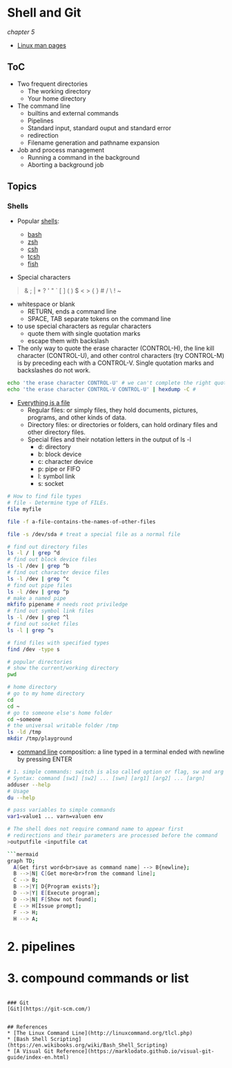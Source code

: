 # Shell and Git
*chapter 5*

* [Linux man pages](https://linux.die.net/man/)

## ToC
* Two frequent directories
  * The working directory
  * Your home directory
* The command line
  * builtins and external commands
  * Pipelines
  * Standard input, standard ouput and standard error
  * redirection
  * Filename generation and pathname expansion
* Job and process management
  * Running a command in the background
  * Aborting a background job

## Topics
### Shells
* Popular [shells](https://en.wikipedia.org/wiki/Shell_(computing)):
  * [bash](https://www.gnu.org/software/bash/)
  * [zsh](https://www.zsh.org/)
  * [csh](http://bxr.su/NetBSD/bin/csh/)
  * [tcsh](https://www.tcsh.org/)
  * [fish](https://fishshell.com/)

* Special characters
> & ; | * ? ' " ` [ ] ( ) $ < > { } # / \ ! ~

  * whitespace or blank
    * RETURN, ends a command line
    * SPACE, TAB separate tokens on the command line
  * to use special characters as regular characters
    * quote them with single quotation marks
    * escape them with backslash
  * The only way to quote the erase character (CONTROL-H), the line kill character (CONTROL-U), and other control characters (try CONTROL-M) is by preceding each with a CONTROL-V. Single quotation marks and backslashes do not work. 

```bash
echo 'the erase character CONTROL-U' # we can't complete the right quote
echo 'the erase character CONTROL-V CONTROL-U' | hexdump -C # 
```

* [Everything is a file](https://www.geeksforgeeks.org/how-to-find-out-file-types-in-linux/)
  * Regular files: or simply files, they hold documents, pictures, programs, and other kinds of data. 
  * Directory files: or directories or folders, can hold ordinary files and other directory files.
  * Special files and their notation letters in the output of ls -l
    * d: directory
    * b: block device
    * c: character device
    * p: pipe or FIFO
    * l: symbol link
    * s: socket

```bash
# How to find file types
# file - Determine type of FILEs.
file myfile

file -f a-file-contains-the-names-of-other-files

file -s /dev/sda # treat a special file as a normal file

# find out directory files
ls -l / | grep ^d
# find out block device files
ls -l /dev | grep ^b
# find out character device files
ls -l /dev | grep ^c
# find out pipe files
ls -l /dev | grep ^p
# make a named pipe
mkfifo pipename # needs root priviledge
# find out symbol link files
ls -l /dev | grep ^l
# find out socket files
ls -l | grep ^s

# find files with specified types
find /dev -type s

# popular directories
# show the current/working directory
pwd

# home directory
# go to my home directory
cd
cd ~
# go to someone else's home folder
cd ~someone
# the universal writable folder /tmp
ls -ld /tmp
mkdir /tmp/playground
```

* [command line](https://docs.microsoft.com/en-us/windows-server/administration/windows-commands/command-line-syntax-key) composition: a line typed in a terminal ended with newline by pressing ENTER

```bash
# 1. simple commands: switch is also called option or flag, sw and arg are all called token
# Syntax: command [sw1] [sw2] ... [swn] [arg1] [arg2] ... [argn]
adduser --help
# Usage
du --help

# pass variables to simple commands
var1=value1 ... varn=valuen env

# The shell does not require command name to appear first
# redirections and their parameters are processed before the command
>outputfile <inputfile cat 

```mermaid
graph TD;
  A[Get first word<br>save as command name] --> B{newline};
  B -->|N| C[Get more<br>from the command line];
  C --> B;
  B -->|Y| D{Program exists?};
  D -->|Y| E[Execute program];
  D -->|N| F[Show not found];
  E --> H[Issue prompt];
  F --> H;
  H --> A;
```
# 2. pipelines


# 3. compound commands or list

```

### Git
[Git](https://git-scm.com/)


## References
* [The Linux Command Line](http://linuxcommand.org/tlcl.php)
* [Bash Shell Scripting](https://en.wikibooks.org/wiki/Bash_Shell_Scripting)
* [A Visual Git Reference](https://marklodato.github.io/visual-git-guide/index-en.html)